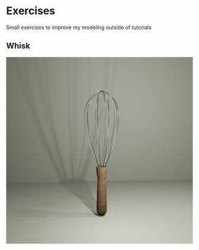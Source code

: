 # Exercises 
Small exercises to improve my modeling outside of tutorials

## Whisk

![](https://github.com/jons63/Blender_Tutorials/blob/main/Exercises/Whisk/Whisk_Render.png)